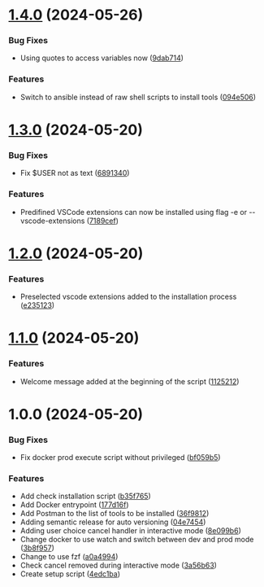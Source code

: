 # [1.4.0](https://github.com/LilianDCode/ubuntu-dev-setup/compare/1.3.0...1.4.0) (2024-05-26)


### Bug Fixes

* Using quotes to access variables now ([9dab714](https://github.com/LilianDCode/ubuntu-dev-setup/commit/9dab714136ab334d5e66fc912f0953e7f9823845))


### Features

* Switch to ansible instead of raw shell scripts to install tools ([094e506](https://github.com/LilianDCode/ubuntu-dev-setup/commit/094e5065e4b6642a98ceedf1d0ba47def135c9e2))

# [1.3.0](https://github.com/LilianDCode/ubuntu-dev-setup/compare/1.2.0...1.3.0) (2024-05-20)


### Bug Fixes

* Fix $USER not as text ([6891340](https://github.com/LilianDCode/ubuntu-dev-setup/commit/6891340f8fd165bd039849c2cdd6cf07e834a0d4))


### Features

* Predifined VSCode extensions can now be installed using flag -e or --vscode-extensions ([7189cef](https://github.com/LilianDCode/ubuntu-dev-setup/commit/7189cefd1388a24e5485586227b34f5ea215b535))

# [1.2.0](https://github.com/LilianDCode/ubuntu-dev-setup/compare/1.1.0...1.2.0) (2024-05-20)


### Features

* Preselected vscode extensions added to the installation process ([e235123](https://github.com/LilianDCode/ubuntu-dev-setup/commit/e235123ad460745edb5f39cff4979639846b5e59))

# [1.1.0](https://github.com/LilianDCode/ubuntu-setup/compare/1.0.0...1.1.0) (2024-05-20)


### Features

* Welcome message added at the beginning of the script ([1125212](https://github.com/LilianDCode/ubuntu-setup/commit/1125212103fb6fc97e91d94f35309890cf2f36dc))

# 1.0.0 (2024-05-20)


### Bug Fixes

* Fix docker prod execute script without privileged ([bf059b5](https://github.com/LilianDCode/ubuntu-setup/commit/bf059b52ade33dafc3c7a1c5008bfa3d6855e70e))


### Features

* Add check installation script ([b35f765](https://github.com/LilianDCode/ubuntu-setup/commit/b35f765475f49eec6993d60e959ca90768036e60))
* Add Docker entrypoint ([177d16f](https://github.com/LilianDCode/ubuntu-setup/commit/177d16fe32b446e5dbb450d861a7e57d6a6f7e52))
* Add Postman to the list of tools to be installed ([36f9812](https://github.com/LilianDCode/ubuntu-setup/commit/36f98120fb16fa7002cbffc0a4fa7e107ae95fdd))
* Adding semantic release for auto versioning ([04e7454](https://github.com/LilianDCode/ubuntu-setup/commit/04e7454942b970d21d09eb95050d8c8cb4494a96))
* Adding user choice cancel handler in interactive mode ([8e099b6](https://github.com/LilianDCode/ubuntu-setup/commit/8e099b67f810833e411608885ff328a977971c12))
* Change docker to use watch and switch between dev and prod mode ([3b8f957](https://github.com/LilianDCode/ubuntu-setup/commit/3b8f957810fa65270440bb6869bddf35ac282875))
* Change to use fzf ([a0a4994](https://github.com/LilianDCode/ubuntu-setup/commit/a0a499465041c6fdff93367954987f012f869a67))
* Check cancel removed during interactive mode ([3a56b63](https://github.com/LilianDCode/ubuntu-setup/commit/3a56b63578edc928b3c749afa0848e75b26c467d))
* Create setup script ([4edc1ba](https://github.com/LilianDCode/ubuntu-setup/commit/4edc1baafd7577bcf14e701a1211269790c7f91f))
